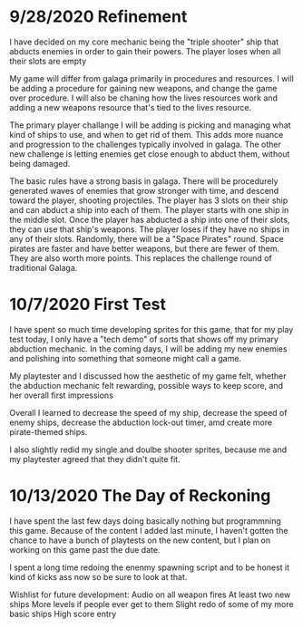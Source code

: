 ﻿# 9/28/2020 Refinement
I have decided on my core mechanic being the "triple shooter" ship that abducts enemies in order to gain their powers.
The player loses when all their slots are empty

My game will differ from galaga primarily in procedures and resources. I will be adding a procedure for gaining new weapons, and change the game over procedure.
I will also be chaning how the lives resources work and adding a new weapons resource that's tied to the lives resource.

The primary player challange I will be adding is picking and managing what kind of ships to use, and when to get rid of them. This adds more nuance and progression to the challenges typically involved in galaga. The other new challenge is letting enemies get close enough to abduct them, without being damaged.

The basic rules have a strong basis in galaga. There will be procedurely generated waves of enemies that grow stronger with time, and descend toward the player, shooting projectiles. The player has 3 slots on their ship and can abduct a ship into each of them. The player starts with one ship in the middle slot. Once the player has abducted a ship into one of their slots, they can use that ship's weapons. The player loses if they have no ships in any of their slots.
Randomly, there will be a "Space Pirates" round. Space pirates are faster and have better weapons, but there are fewer of them. They are also worth more points. This replaces the challenge round of traditional Galaga.

# 10/7/2020 First Test
I have spent so much time developing sprites for this game, that for my play test today, I only have a "tech demo" of sorts that shows off my primary abduction mechanic. In the coming days, I will be adding my new enemies and polishing into something that someone might call a game.

My playtester and I discussed how the aesthetic of my game felt, whether the abduction mechanic felt rewarding, possible ways to keep score, and her overall first impressions

Overall I learned to decrease the speed of my ship, decrease the speed of enemy ships, decrease the abduction lock-out timer, amd create more pirate-themed ships.

I also slightly redid my single and doulbe shooter sprites, because me and my playtester agreed that they didn't quite fit.

# 10/13/2020 The Day of Reckoning
I have spent the last few days doing basically nothing but programmning this game. Because of the content I added last minute, I haven't gotten the chance to have a bunch of playtests on the new content, but I plan on working on this game past the due date.

I spent a long time redoing the enenmy spawning script and to be honest it kind of kicks ass now so be sure to look at that.

Wishlist for future development:
Audio on all weapon fires
At least two new ships
More levels if people ever get to them
Slight redo of some of my more basic ships
High score entry